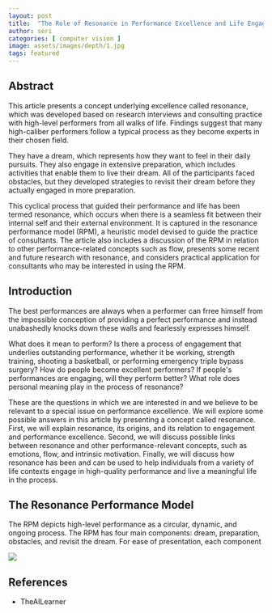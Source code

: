 ```yaml
---
layout: post
title:  "The Role of Resonance in Performance Excellence and Life Engagement"
author: seri
categories: [ computer vision ]
image: assets/images/depth/1.jpg
tags: featured
---
```


<!--more-->

<h2> Abstract </h2>

This article presents a concept underlying excellence called resonance, which was developed based on research interviews and consulting practice with high-level performers from all walks of life. Findings suggest that many high-caliber performers follow a typical process as they become experts in their chosen field. 

They have a dream, which represents how they want to feel in their daily pursuits. They also engage in extensive preparation, which includes activities that enable them to live their dream. All of the participants faced obstacles, but they developed strategies to revisit their dream before they actually engaged in more preparation. 

This cyclical process that guided their performance and life has been termed resonance, which occurs when there is a seamless fit between their internal self and their external environment. It is captured in the resonance performance model (RPM), a heuristic model devised to guide the practice of consultants. The article also includes a discussion of the RPM in relation to other performance-related concepts such as flow, presents some recent and future research with resonance, and considers practical application for consultants who may be interested in using the RPM. 

<h2> Introduction </h2>

The best performances are always when a performer can frree himself from the impossible conception of providing a perfect performance and instead unabashedly knocks down these walls and fearlessly expresses himself. 

What does it mean to perform? Is there a process of engagement that underlies outstanding performance, whether it be working, strength training, shooting a basketball, or performing emergency triple bypass surgery? How do people become excellent performers? If people's performances are engaging, will they perform better? What role does personal meaning play in the process of resonance?

These are the questions in which we are interested in and we believe to be relevant to a special issue on performance excellence. We will explore some possible answers in this article by presenting a concept called resonance. First, we will explain resonance, its origins, and its relation to engagement and performance excellence. Second, we will discuss possible links between resonance and other performance-relevant concepts, such as emotions, flow, and intrinsic motivation. Finally, we will discuss how resonance has been and can be used to help individuals from a variety of life contexts engage in high-quality performance and live a meaningful life in the process. 

<h2> The Resonance Performance Model </h2>

The RPM depicts high-level performance as a circular, dynamic, and ongoing process. The RPM has four main components: dream, preparation, obstacles, and revisit the dream. For ease of presentation, each component 
















<picture><img src="{{site.baseurl}}/assets/images/disparity.png"></picture>

<h2> References </h2>
<ul><li><a=href=""> TheAILearner </a></li>
</ul>

